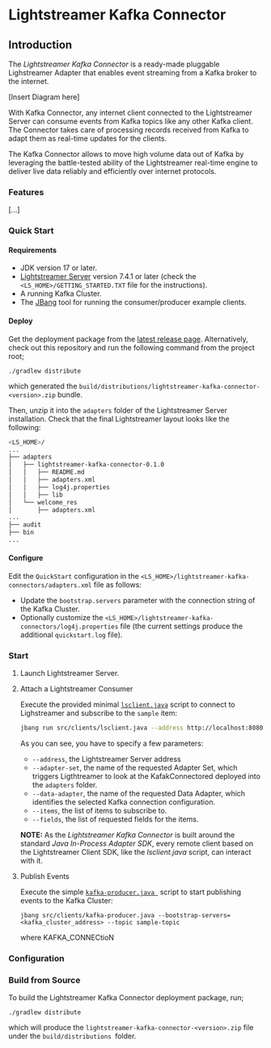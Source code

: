 # Lightstreamer Kafka Connector

## Introduction

The _Lightstreamer Kafka Connector_ is a ready-made pluggable Lighstreamer Adapter that enables event streaming from a Kafka broker to the internet.

[Insert Diagram here]

With Kafka Connector, any internet client connected to the Lightstreamer Server can consume events from Kafka topics like any other Kafka client. The Connector takes care of processing records received from Kafka to adapt them as real-time updates for the clients.

The Kafka Connector allows to move high volume data out of Kafka by leveraging the battle-tested ability of the Lightstreamer real-time engine to deliver live data reliably and efficiently over internet protocols.

### Features

[...]

### Quick Start

#### Requirements

- JDK version 17 or later.
- [Lightstreamer Server](https://lightstreamer.com/download/) version 7.4.1  or later (check the `<LS_HOME>/GETTING_STARTED.TXT` file for the instructions).
- A running Kafka Cluster.
- The [JBang](https://www.jbang.dev/documentation/guide/latest/installation.html) tool for running the consumer/producer example clients.
 
#### Deploy

Get the deployment package from the [latest release page](releases). Alternatively, check out this repository and run the following command from the project root;

`./gradlew distribute`

which generated the `build/distributions/lightstreamer-kafka-connector-<version>.zip` bundle.

Then, unzip it into the `adapters` folder of the Lightstreamer Server installation.
Check that the final Lightstreamer layout looks like the following:

```sh
<LS_HOME>/
...
├── adapters
│   ├── lightstreamer-kafka-connector-0.1.0
│   │   ├── README.md
│   │   ├── adapters.xml
│   │   ├── log4j.properties
│   │   ├── lib
│   └── welcome_res
│       ├── adapters.xml
...
├── audit
├── bin
...
```

#### Configure

Edit the `QuickStart` configuration in the `<LS_HOME>/lightstreamer-kafka-connectors/adapters.xml` file as follows:

- Update the `bootstrap.servers` parameter with the connection string of the Kafka Cluster.
- Optionally customize the `<LS_HOME>/lightstreamer-kafka-connectors/log4j.properties` file (the current settings produce the additional `quickstart.log` file).

### Start

1. Launch Lightstreamer Server.

2. Attach a Lightstreamer Consumer

   Execute the provided minimal [`lsclient.java`](src/clients/lsclient.java) script to connect to Lighstreamer and subscribe to the `sample` item:

    ```sh
    jbang run src/clients/lsclient.java --address http://localhost:8080 --adapter-set KafkaConnector --data-adapter QuickStart --items sample --fields key,value,partition,offset
    ```
    
    As you can see, you have to specify a few parameters:

    - `--address`, the Lightstreamer Server address
    -  `--adapter-set`, the name of the requested Adapter Set, which triggers Ligthtreamer to look at the KafakConnectored deployed into the `adapters` folder.
    - `--data-adapter`, the name of the requested Data Adapter, which identifies the selected Kafka connection configuration.
    - `--items`, the list of items to subscribe to.
    - `--fields`, the list of requested fields for the items.

    **NOTE:** As the _Lightstreamer Kafka Connector_ is built around the standard _Java In-Process Adapter SDK_, every remote client based on the Lightstreamer Client SDK, like the _lsclient.java_ script, can interact with it.
    
4. Publish Events

   Execute the simple [`kafka-producer.java `](src/clients/kafka-producer.java) script to start publishing events to the Kafka Cluster:

   `jbang src/clients/kafka-producer.java --bootstrap-servers=<kafka_cluster_address> --topic sample-topic`

   where KAFKA_CONNECtioN

### Configuration

### Build from Source

To build the Lightstreamer Kafka Connector deployment package, run;

`./gradlew distribute`

which will produce the `lightstreamer-kafka-connector-<version>.zip` file under the `build/distributions `folder.

